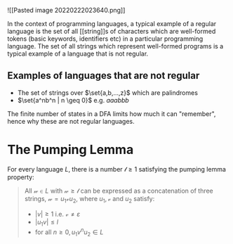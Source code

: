 ![[Pasted image 20220222023640.png]]

In the context of programming languages, a typical example of a regular language is the set of all [[string]]s of characters which are well-formed tokens (basic keywords, identifiers etc) in a particular programming language. The set of all strings which represent well-formed programs is a typical example of a language that is not regular.

## Examples of languages that are not regular
- The set of strings over $\set{a,b,...,z}$ which are palindromes
- $\set{a^nb^n | n \geq 0}$ e.g. $aaabbb$

The finite number of states in a DFA limits how much it can "remember", hence why these are not regular languages.

# The Pumping Lemma
For every language $L$, there is a number $\mathcal{l} \geq 1$ satisfying the pumping lemma property:
> All $\mathcal{w} \in L$ with $\mathcal{w} \geq \mathcal{l}$ can be expressed as a concatenation of three strings, $\mathcal{w} = u_1\mathcal{v}u_2$, where $u_1, \mathcal{v}$ and $u_2$ satisfy:
> - $|v| \geq 1$ i.e. $\mathcal{v} \neq \varepsilon$
> - $|u_1v| \leq l$
> - for all $n \geq 0, u_1v^nu_2 \in L$
